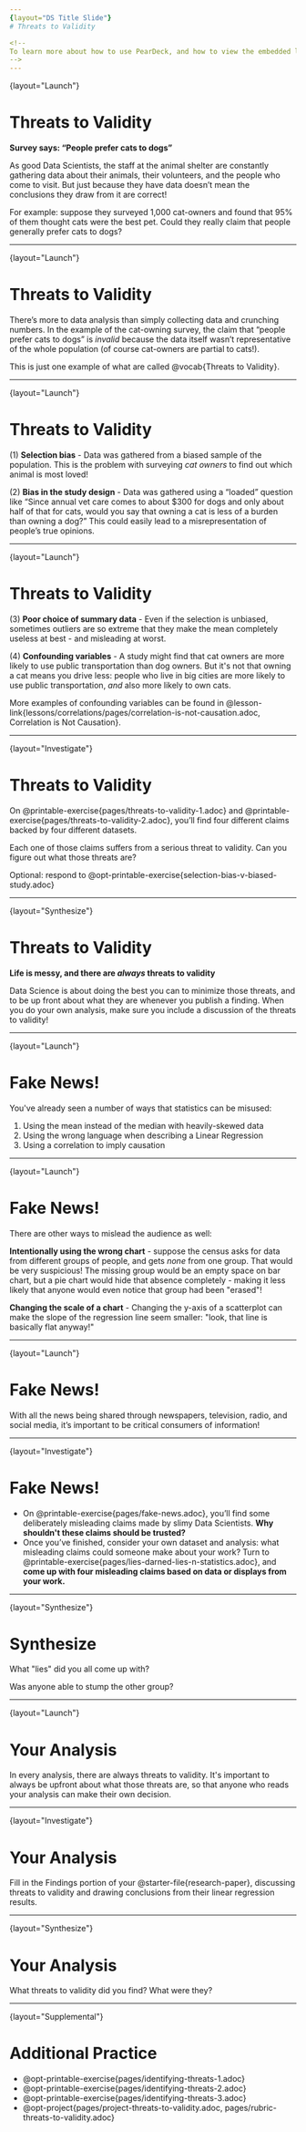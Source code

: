 ```yaml
---
{layout="DS Title Slide"}
# Threats to Validity

<!--
To learn more about how to use PearDeck, and how to view the embedded links on these slides without going into present mode visit https://help.peardeck.com/en
-->
---
```

{layout="Launch"}
# Threats to Validity

**Survey says: “People prefer cats to dogs”**

As good Data Scientists, the staff at the animal shelter are constantly gathering data about their animals, their volunteers, and the people who come to visit. But just because they have data doesn’t mean the conclusions they draw from it are correct! 

For example: suppose they surveyed 1,000 cat-owners and found that 95% of them thought cats were the best pet. Could they really claim that people generally prefer cats to dogs?


<!--
Have students share back what they think. The issue here is that cat-owners are not a representative sample of the population, so the claim is invalid.
-->
---
{layout="Launch"}
# Threats to Validity

There’s more to data analysis than simply collecting data and crunching numbers. In the example of the cat-owning survey, the claim that “people prefer cats to dogs” is *invalid* because the data itself wasn’t representative of the whole population (of course cat-owners are partial to cats!). 

This is just one example of what are called @vocab{Threats to Validity}.

<!--

-->
---
{layout="Launch"}
# Threats to Validity

(1) **Selection bias** - Data was gathered from a biased sample of the population. This is the problem with surveying _cat owners_ to find out which animal is most loved!

(2) **Bias in the study design** - Data was gathered using a “loaded” question like “Since annual vet care comes to about $300 for dogs and only about half of that for cats, would you say that owning a cat is less of a burden than owning a dog?” This could easily lead to a misrepresentation of people’s true opinions. 

<!--

-->
---
{layout="Launch"}
# Threats to Validity

(3) **Poor choice of summary data** - Even if the selection is unbiased, sometimes outliers are so extreme that they make the mean completely useless at best - and misleading at worst.

(4) **Confounding variables** - A study might find that cat owners are more likely to use public transportation than dog owners. But it's not that owning a cat means you drive less: people who live in big cities are more likely to use public transportation, _and_ also more likely to own cats.  

More examples of confounding variables can be found in @lesson-link{lessons/correlations/pages/correlation-is-not-causation.adoc, Correlation is Not Causation}.

---
{layout="Investigate"}
# Threats to Validity

On @printable-exercise{pages/threats-to-validity-1.adoc} and @printable-exercise{pages/threats-to-validity-2.adoc}, you’ll find four different claims backed by four different datasets. 

Each one of those claims suffers from a serious threat to validity. Can you figure out what those threats are?

Optional: respond to @opt-printable-exercise{selection-bias-v-biased-study.adoc}

<!--

-->
---
{layout="Synthesize"}
# Threats to Validity

**Life is messy, and there are _always_ threats to validity**

Data Science is about doing the best you can to minimize those threats, and to be up front about what they are whenever you publish a finding. When you do your own analysis, make sure you include a discussion of the threats to validity!

<!--

-->
---
{layout="Launch"}
# Fake News!

You've already seen a number of ways that statistics can be misused:

1. Using the mean instead of the median with heavily-skewed data
2. Using the wrong language when describing a Linear Regression
3. Using a correlation to imply causation

<!--

-->
---
{layout="Launch"}
# Fake News!

There are other ways to mislead the audience as well:

**Intentionally using the wrong chart** - suppose the census asks for data from different groups of people, and gets _none_ from one group. That would be very suspicious! The missing group would be an empty space on bar chart, but a pie chart would hide that absence completely - making it less likely that anyone would even notice that group had been "erased"!

**Changing the scale of a chart** - Changing the y-axis of a scatterplot can make the slope of the regression line seem smaller: "look, that line is basically flat anyway!"

---
{layout="Launch"}
# Fake News!

With all the news being shared through newspapers, television, radio, and social media, it’s important to be critical consumers of information!

<!--

-->
---
{layout="Investigate"}
# Fake News!

* On @printable-exercise{pages/fake-news.adoc}, you’ll find some deliberately misleading claims made by slimy Data Scientists. **Why shouldn't these claims should be trusted?**
* Once you’ve finished, consider your own dataset and analysis: what misleading claims could someone make about your work? Turn to @printable-exercise{pages/lies-darned-lies-n-statistics.adoc}, and **come up with four misleading claims based on data or displays from your work.**

<!--
Have students trade papers with another group, and see if you can figure out why each other’s claims are not to be trusted!
-->
---
{layout="Synthesize"}
# Synthesize

What "lies" did you all come up with?

Was anyone able to stump the other group?

<!--

-->

---
{layout="Launch"}
# Your Analysis

In every analysis, there are always threats to validity. It's important to always be upfront about what those threats are, so that anyone who reads your analysis can make their own decision.

<!--

-->

---
{layout="Investigate"}
# Your Analysis

Fill in the Findings portion of your @starter-file{research-paper}, discussing threats to validity and drawing conclusions from their linear regression results.

<!--

-->

---
{layout="Synthesize"}
# Your Analysis

What threats to validity did you find? What were they?

<!--

-->

---
{layout="Supplemental"}
# Additional Practice

- @opt-printable-exercise{pages/identifying-threats-1.adoc}
- @opt-printable-exercise{pages/identifying-threats-2.adoc}
- @opt-printable-exercise{pages/identifying-threats-3.adoc}
- @opt-project{pages/project-threats-to-validity.adoc, pages/rubric-threats-to-validity.adoc}

<!--

-->
